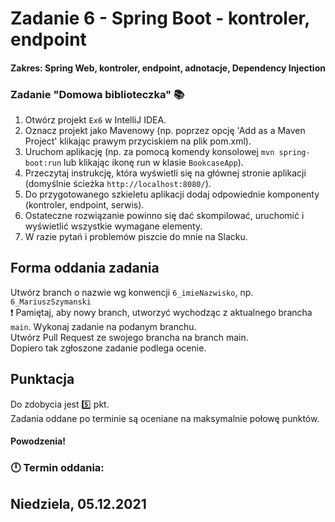 # Zadanie 6 - Spring Boot - kontroler, endpoint
#### Zakres: Spring Web, kontroler, endpoint, adnotacje, Dependency Injection

### Zadanie "Domowa biblioteczka" :books:

1. Otwórz projekt `Ex6` w IntelliJ IDEA.
2. Oznacz projekt jako Mavenowy (np. poprzez opcję 'Add as a Maven Project' klikając prawym przyciskiem na plik pom.xml).
3. Uruchom aplikację (np. za pomocą komendy konsolowej `mvn spring-boot:run` lub klikając ikonę run w klasie `BookcaseApp`).
4. Przeczytaj instrukcję, która wyświetli się na głównej stronie aplikacji (domyślnie ścieżka `http://localhost:8080/`).  
5. Do przygotowanego szkieletu aplikacji dodaj odpowiednie komponenty (kontroler, endpoint, serwis).
6. Ostateczne rozwiązanie powinno się dać skompilować, uruchomić i wyświetlić wszystkie wymagane elementy.  
7. W razie pytań i problemów piszcie do mnie na Slacku. 


## Forma oddania zadania
Utwórz branch o nazwie wg konwencji `6_imieNazwisko`, np. `6_MariuszSzymanski`  
:exclamation: Pamiętaj, aby nowy branch, utworzyć wychodząc z aktualnego brancha `main`.
Wykonaj zadanie na podanym branchu.  
Utwórz Pull Request ze swojego brancha na branch main.  
Dopiero tak zgłoszone zadanie podlega ocenie.


## Punktacja

Do zdobycia jest :five:  pkt.  
Zadania oddane po terminie są oceniane na maksymalnie połowę punktów.

#### Powodzenia!

### :clock12: Termin oddania:
## Niedziela, 05.12.2021